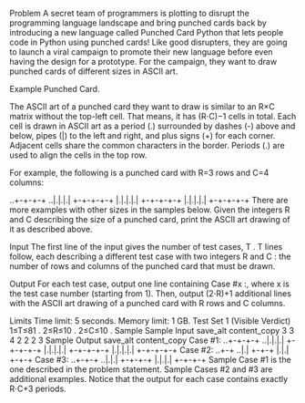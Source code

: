 Problem
A secret team of programmers is plotting to disrupt the programming language landscape and bring punched cards back by introducing a new language called Punched Card Python that lets people code in Python using punched cards! Like good disrupters, they are going to launch a viral campaign to promote their new language before even having the design for a prototype. For the campaign, they want to draw punched cards of different sizes in ASCII art.

Example Punched Card.

The ASCII art of a punched card they want to draw is similar to an R×C
matrix without the top-left cell. That means, it has (R⋅C)−1
cells in total. Each cell is drawn in ASCII art as a period (.) surrounded by dashes (-) above and below, pipes (|) to the left and right, and plus signs (+) for each corner. Adjacent cells share the common characters in the border. Periods (.) are used to align the cells in the top row.

For example, the following is a punched card with R=3
rows and C=4
columns:

..+-+-+-+
..|.|.|.|
+-+-+-+-+
|.|.|.|.|
+-+-+-+-+
|.|.|.|.|
+-+-+-+-+
There are more examples with other sizes in the samples below. Given the integers R
and C
describing the size of a punched card, print the ASCII art drawing of it as described above.

Input
The first line of the input gives the number of test cases, T
. T
lines follow, each describing a different test case with two integers R
and C
: the number of rows and columns of the punched card that must be drawn.

Output
For each test case, output one line containing Case #x
:, where x
is the test case number (starting from 1). Then, output (2⋅R)+1
additional lines with the ASCII art drawing of a punched card with R
rows and C
columns.

Limits
Time limit: 5 seconds.
Memory limit: 1 GB.
Test Set 1 (Visible Verdict)
1≤T≤81
.
2≤R≤10
.
2≤C≤10
.
Sample
Sample Input
save_alt
content_copy
3
3 4
2 2
2 3
Sample Output
save_alt
content_copy
Case #1:
..+-+-+-+
..|.|.|.|
+-+-+-+-+
|.|.|.|.|
+-+-+-+-+
|.|.|.|.|
+-+-+-+-+
Case #2:
..+-+
..|.|
+-+-+
|.|.|
+-+-+
Case #3:
..+-+-+
..|.|.|
+-+-+-+
|.|.|.|
+-+-+-+
Sample Case #1 is the one described in the problem statement. Sample Cases #2 and #3 are additional examples. Notice that the output for each case contains exactly R⋅C+3
periods.
